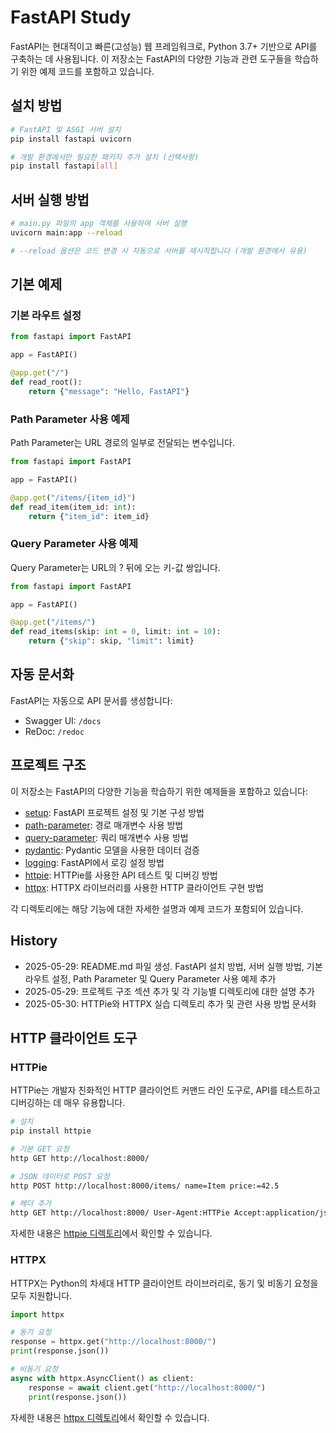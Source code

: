 # FastAPI Study

FastAPI는 현대적이고 빠른(고성능) 웹 프레임워크로, Python 3.7+ 기반으로 API를 구축하는 데 사용됩니다. 이 저장소는 FastAPI의 다양한 기능과 관련 도구들을 학습하기 위한 예제 코드를 포함하고 있습니다.

## 설치 방법

```bash
# FastAPI 및 ASGI 서버 설치
pip install fastapi uvicorn

# 개발 환경에서만 필요한 패키지 추가 설치 (선택사항)
pip install fastapi[all]
```

## 서버 실행 방법

```bash
# main.py 파일의 app 객체를 사용하여 서버 실행
uvicorn main:app --reload

# --reload 옵션은 코드 변경 시 자동으로 서버를 재시작합니다 (개발 환경에서 유용)
```

## 기본 예제

### 기본 라우트 설정

```python
from fastapi import FastAPI

app = FastAPI()

@app.get("/")
def read_root():
    return {"message": "Hello, FastAPI"}
```

### Path Parameter 사용 예제

Path Parameter는 URL 경로의 일부로 전달되는 변수입니다.

```python
from fastapi import FastAPI

app = FastAPI()

@app.get("/items/{item_id}")
def read_item(item_id: int):
    return {"item_id": item_id}
```

### Query Parameter 사용 예제

Query Parameter는 URL의 ? 뒤에 오는 키-값 쌍입니다.

```python
from fastapi import FastAPI

app = FastAPI()

@app.get("/items/")
def read_items(skip: int = 0, limit: int = 10):
    return {"skip": skip, "limit": limit}
```

## 자동 문서화

FastAPI는 자동으로 API 문서를 생성합니다:
- Swagger UI: `/docs`
- ReDoc: `/redoc`

## 프로젝트 구조

이 저장소는 FastAPI의 다양한 기능을 학습하기 위한 예제들을 포함하고 있습니다:

- [setup](./setup/): FastAPI 프로젝트 설정 및 기본 구성 방법
- [path-parameter](./path-parameter/): 경로 매개변수 사용 방법
- [query-parameter](./query-parameter/): 쿼리 매개변수 사용 방법
- [pydantic](./pydantic/): Pydantic 모델을 사용한 데이터 검증
- [logging](./logging/): FastAPI에서 로깅 설정 방법
- [httpie](./httpie/): HTTPie를 사용한 API 테스트 및 디버깅 방법
- [httpx](./httpx/): HTTPX 라이브러리를 사용한 HTTP 클라이언트 구현 방법

각 디렉토리에는 해당 기능에 대한 자세한 설명과 예제 코드가 포함되어 있습니다.

## History

- 2025-05-29: README.md 파일 생성. FastAPI 설치 방법, 서버 실행 방법, 기본 라우트 설정, Path Parameter 및 Query Parameter 사용 예제 추가
- 2025-05-29: 프로젝트 구조 섹션 추가 및 각 기능별 디렉토리에 대한 설명 추가
- 2025-05-30: HTTPie와 HTTPX 실습 디렉토리 추가 및 관련 사용 방법 문서화

## HTTP 클라이언트 도구

### HTTPie

HTTPie는 개발자 친화적인 HTTP 클라이언트 커맨드 라인 도구로, API를 테스트하고 디버깅하는 데 매우 유용합니다.

```bash
# 설치
pip install httpie

# 기본 GET 요청
http GET http://localhost:8000/

# JSON 데이터로 POST 요청
http POST http://localhost:8000/items/ name=Item price:=42.5

# 헤더 추가
http GET http://localhost:8000/ User-Agent:HTTPie Accept:application/json
```

자세한 내용은 [httpie 디렉토리](./httpie/)에서 확인할 수 있습니다.

### HTTPX

HTTPX는 Python의 차세대 HTTP 클라이언트 라이브러리로, 동기 및 비동기 요청을 모두 지원합니다.

```python
import httpx

# 동기 요청
response = httpx.get("http://localhost:8000/")
print(response.json())

# 비동기 요청
async with httpx.AsyncClient() as client:
    response = await client.get("http://localhost:8000/")
    print(response.json())
```

자세한 내용은 [httpx 디렉토리](./httpx/)에서 확인할 수 있습니다.
